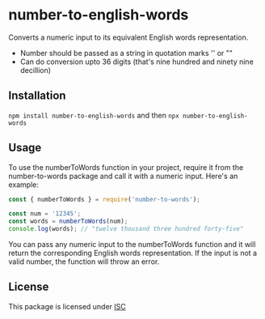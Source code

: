 # number-to-english-words
Converts a numeric input to its equivalent English words representation.
- Number should be passed as a string in quotation marks '' or ""
- Can do conversion upto 36 digits (that's nine hundred and ninety nine decillion)
## Installation
```npm install number-to-english-words```  and then  ```npx number-to-english-words```
## Usage
To use the numberToWords function in your project, require it from the number-to-words package and call it with a numeric input. Here's an example:
```javascript
const { numberToWords } = require('number-to-words');

const num = '12345';
const words = numberToWords(num);
console.log(words); // "twelve thousand three hundred forty-five"
```
You can pass any numeric input to the numberToWords function and it will return the corresponding English words representation. If the input is not a valid number, the function will throw an error.
## License
This package is licensed under [ISC](https://opensource.org/license/isc-license-txt/)
